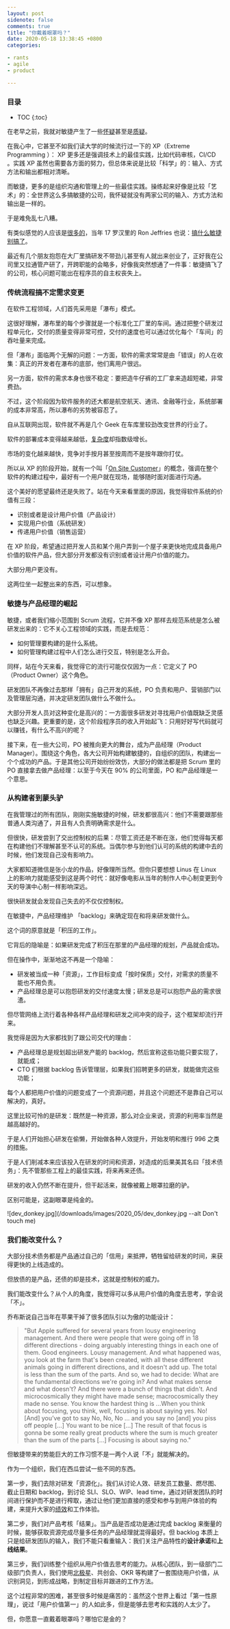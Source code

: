 ```yaml
---
layout: post
sidenote: false
comments: true
title: "你戴着眼罩吗？"
date: 2020-05-18 13:38:45 +0800
categories:

- rants
- agile
- product

---
```



<h3>目录</h3>

- TOC
{:toc}

在老早之前，我就对敏捷产生了一些[怀疑](https://lenciel.com/2015/03/agile-and-scrum/)甚至是[质疑](https://lenciel.com/2018/08/the-cost-of-agile/)。

在我心中，它甚至不如我们读大学的时候流行过一下的 XP（Extreme Programming ）： XP 更多还是强调技术上的最佳实践，比如代码审核，CI/CD 。实践 XP 虽然也需要各方面的努力，但总体来说是比较「科学」的：输入、方式方法和输出都相对清晰。

而敏捷，更多的是组织沟通和管理上的一些最佳实践。操练起来好像是比较「艺术」的：全世界这么多搞敏捷的公司，我怀疑就没有两家公司的输入、方式方法和输出是一样的。

于是难免乱七八糟。

有类似感觉的人应该是[很多的](https://medium.com/@cliffberg/agile-is-broken-b448328f168c)，当年 17 罗汉里的 Ron Jeffries 也说：[搞什么敏捷别搞了](https://ronjeffries.com/articles/018-01ff/abandon-1/#fn:agile)。

最近有几个朋友抱怨在大厂里搞研发不带劲儿甚至有人就出来创业了，正好我在公司里又拉通管产研了，开跨职能的会略多，好像我突然想通了一件事：敏捷搞飞了的公司，核心问题可能出在程序员的自主权丧失上。

### 传统流程搞不定需求变更

在软件工程领域，人们首先采用是「瀑布」模式。

这很好理解，瀑布里的每个步骤就是一个标准化工厂里的车间。通过把整个研发过程单元化，交付的质量变得非常可控，交付的速度也可以通过优化每个「车间」的吞吐量来完成。

但「瀑布」面临两个无解的问题：一方面，软件的需求常常是由「错误」的人在收集：真正的开发者在瀑布的底部，他们离用户很远。

另一方面，软件的需求本身也很不稳定：要把造牛仔裤的工厂拿来造超短裙，非常费劲。

不过，这个阶段因为软件服务的还大都是航空航天、通讯、金融等行业，系统部署的成本非常高，所以瀑布的劣势被容忍了。

自从互联网出现，软件就不再是几个 Geek 在车库里较劲改变世界的行业了。

软件的部署成本变得越来越低，[复杂度](/2018/08/the-complexity-of-software-system/)却指数级增长。

市场的变化越来越快，竞争对手按月甚至按周而不是按年跟你打仗。

所以从 XP 的阶段开始，就有一个叫「[On Site Customer](http://www.extremeprogramming.org/rules/customer.html)」的概念，强调在整个软件的构建过程中，最好有一个用户就在现场，能够随时面对面进行沟通。

这个美好的愿望最终还是失败了。站在今天来看里面的原因，我觉得软件系统的价值有三段：

- 识别或者是设计用户价值（产品设计）
- 实现用户价值（系统研发）
- 传递用户价值（销售运营）

在 XP 阶段，希望通过把开发人员和某个用户弄到一个屋子来更快地完成具备用户价值的软件产品，但大部分开发都没有识别或者设计用户价值的能力。

大部分用户更没有。

这两位坐一起整出来的东西，可以想象。

### 敏捷与产品经理的崛起

 敏捷，或者我们缩小范围到 Scrum 流程，它并不像 XP 那样去规范系统是怎么被研发出来的：它不关心工程领域的实践，而是去规范：

 - 如何管理要构建的是什么系统。
 - 如何管理构建过程中人们怎么进行交互，特别是怎么开会。

 同样，站在今天来看，我觉得它的流行可能仅仅因为一点：它定义了 PO（Product Owner）这个角色。

 研发团队不再像过去那样「拥有」自己开发的系统，PO 负责和用户、营销部门以及管理层沟通，并决定研发团队做什么不做什么。

 大部分开发人员对这种变化是高兴的：一方面很多研发对寻找用户价值既缺乏灵感也缺乏兴趣。更重要的是，这个阶段程序员的收入开始起飞：只用好好写代码就可以赚钱，有什么不高兴的呢？

 接下来，在一些大公司，PO 被推向更大的舞台，成为产品经理（Product Manager）。围绕这个角色，各大公司开始构建敏捷的，自组织的团队，构建出一个个成功的产品。于是其他公司开始纷纷效仿，大部分的做法都是把 Scrum 里的 PO 直接拿去做产品经理：以至于今天在 90% 的公司里面，PO 和产品经理是一个意思。

### 从构建者到蒙头驴

 在我管理过的所有团队，刚刚实施敏捷的时候，研发都很高兴：他们不需要跟那些普通人类沟通了，并且有人负责明确需求是什么。

 但很快，研发尝到了交出控制权的后果：尽管工资还是不断在涨，他们觉得每天都在构建他们不理解甚至不认可的系统。当偶尔参与到他们认可的系统的构建中去的时候，他们发现自己没有影响力。

 大家都知道微信是张小龙的作品，好像理所当然。但你只要想想 Linus 在 Linux 上的影响力就能感受到这是两个时代：就好像电影从当年的制作人中心制变更到今天的导演中心制一样影响深远。

 很快研发就会发现自己失去的不仅仅控制权。

 在敏捷中，产品经理维护 「backlog」来确定现在和将来研发做什么。

这个词的原意就是「积压的工作」。

它背后的隐喻是：如果研发完成了积压在那里的产品经理的规划，产品就会成功。

但在操作中，渐渐地这不再是一个隐喻：

- 研发被当成一种「资源」，工作目标变成「按时保质」交付，对需求的质量不能也不用负责。
- 产品经理总是可以抱怨研发的交付速度太慢；研发总是可以抱怨产品的需求很渣。

但尽管网络上流行着各种各样产品经理和研发之间冲突的段子，这个框架却流行开来。

我觉得是因为大家都找到了跟公司交代的理由：

- 产品经理总是规划超出研发产能的 backlog，然后宣称这些功能只要实现了，就能成；
- CTO 们根据 backlog 告诉管理层，如果我们招聘更多的研发，就能做完这些功能；

每个人都把用户价值的问题变成了一个资源问题，并且这个问题还不是靠自己可以解决的，真好。

这里比较可怜的是研发：既然是一种资源，那么对企业来说，资源的利用率当然是越高越好的。

于是人们开始担心研发在偷懒，开始做各种人效提升，开始发明和推行 996 之类的措施。

于是人们削减本来应该投入在研发的时间和资源，对造成的后果美其名曰「技术债务」：先不管那些工程上的最佳实践，将来再来还债。

研发的收入仍然不断在提升，但干起活来，就像被戴上眼罩拉磨的驴。

区别可能是，这副眼罩是纯金的。

![dev_donkey.jpg](/downloads/images/2020_05/dev_donkey.jpg --alt Don't touch me)

### 我们能改变什么？

大部分技术债务都是产品通过自己的「信用」来抵押，牺牲留给研发的时间，来获得更快的上线造成的。

但放债的是产品，还债的却是技术，这就是控制权的威力。

我们能改变什么？从个人的角度，我觉得可以多从用户价值的角度去思考，学会说「不」。

乔布斯说自己当年在苹果干掉了很多团队引以为傲的功能设计：

> "But Apple suffered for several years from lousy engineering management. And there were people that were going off in 18 different directions - doing arguably interesting things in each one of them. Good engineers. Lousy management. And what happened was, you look at the farm that's been created, with all these different animals going in different directions, and it doesn't add up. The total is less than the sum of the parts. And so, we had to decide: What are the fundamental directions we're going in? And what makes sense and what doesn't? And there were a bunch of things that didn't. And microcosmically they might have made sense; macrocosmically they made no sense. You know the hardest thing is ...When you think about focusing, you think, well, focusing is about saying yes. No! [And] you’ve got to say No, No, No … and you say no [and] you piss off people […] You want to be nice […] The result of that focus is gonna be some really great products where the sum is much greater than the sum of the parts […] Focusing is about saying no."

但敏捷带来的势能巨大的工作习惯不是一两个人说「不」就能解决的。

作为一个组织，我们在西瓜尝试一些不同的东西。

第一步，我们去除对研发「资源化」。我们从讨论人效、研发员工数量、燃尽图、截止日期和 backlog，到讨论 SLI、SLO、WIP、lead time，通过对研发团队的时间进行保护而不是进行榨取，通过让他们更加直接的感受和参与到用户体验的构建，来提升大家的[绩效](/2018/08/how-to-improve-tech-organization-performance/)和工作体验。

第二步，我们对产品考核「结果」。当产品是否成功是通过完成 backlog 来衡量的时候，能够获取资源完成尽量多任务的产品经理就混得最好。但 backlog 本质上只是给研发团队的输入，我们不能只看重输入：我们关注产品特性的**设计承诺**和**上线结果**。

第三步，我们训练整个组织从用户价值去思考的能力。从核心团队，到一级部门二级部门负责人，我们使用[北极星](/2020/03/how-to-write-business-strategy/)、共创会、OKR 等构建了一套围绕用户价值，从识别洞见，到形成战略，到制定目标并跟进的工作方法。

这个过程非常的困难，甚至很多时候是痛苦的：虽然这个世界上看过「第一性原理」，说过「用户价值第一」的人如此多，但是能够去思考和实践的人太少了。

但，你愿意一直戴着眼罩吗？哪怕它是金的？
